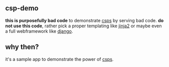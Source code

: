 ## csp-demo

**this is purposefully bad code** to demonstrate [csps](https://developer.mozilla.org/en-US/docs/Web/HTTP/CSP) by serving bad code. **do not use this code**, rather pick a proper templating like [jinja2](https://jinja.palletsprojects.com/en/3.1.x/) or maybe even a full webframework like [django](https://www.djangoproject.com/).

## why then?

it's a sample app to demonstrate the power of [csps](https://developer.mozilla.org/en-US/docs/Web/HTTP/CSP).